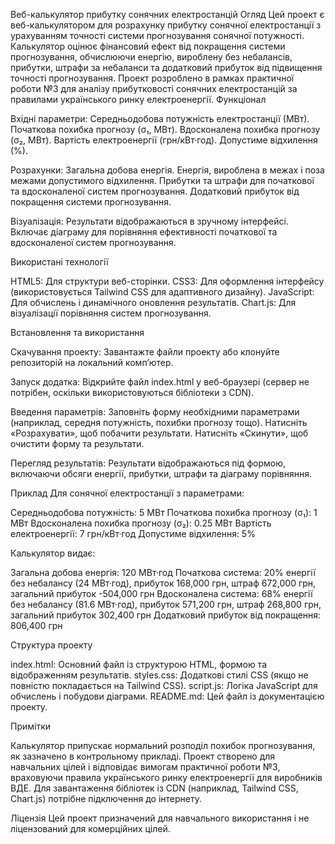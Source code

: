 Веб-калькулятор прибутку сонячних електростанцій
Огляд
Цей проект є веб-калькулятором для розрахунку прибутку сонячної електростанції з урахуванням точності системи прогнозування сонячної потужності. Калькулятор оцінює фінансовий ефект від покращення системи прогнозування, обчислюючи енергію, вироблену без небалансів, прибутки, штрафи за небаланси та додатковий прибуток від підвищення точності прогнозування. Проект розроблено в рамках практичної роботи №3 для аналізу прибутковості сонячних електростанцій за правилами українського ринку електроенергії.
Функціонал

Вхідні параметри:
Середньодобова потужність електростанції (МВт).
Початкова похибка прогнозу (σ₁, МВт).
Вдосконалена похибка прогнозу (σ₂, МВт).
Вартість електроенергії (грн/кВт·год).
Допустиме відхилення (%).


Розрахунки:
Загальна добова енергія.
Енергія, вироблена в межах і поза межами допустимого відхилення.
Прибутки та штрафи для початкової та вдосконаленої систем прогнозування.
Додатковий прибуток від покращення системи прогнозування.


Візуалізація:
Результати відображаються в зручному інтерфейсі.
Включає діаграму для порівняння ефективності початкової та вдосконаленої систем прогнозування.



Використані технології

HTML5: Для структури веб-сторінки.
CSS3: Для оформлення інтерфейсу (використовується Tailwind CSS для адаптивного дизайну).
JavaScript: Для обчислень і динамічного оновлення результатів.
Chart.js: Для візуалізації порівняння систем прогнозування.

Встановлення та використання

Скачування проекту:
Завантажте файли проекту або клонуйте репозиторій на локальний комп’ютер.


Запуск додатка:
Відкрийте файл index.html у веб-браузері (сервер не потрібен, оскільки використовуються бібліотеки з CDN).


Введення параметрів:
Заповніть форму необхідними параметрами (наприклад, середня потужність, похибки прогнозу тощо).
Натисніть «Розрахувати», щоб побачити результати.
Натисніть «Скинути», щоб очистити форму та результати.


Перегляд результатів:
Результати відображаються під формою, включаючи обсяги енергії, прибутки, штрафи та діаграму порівняння.



Приклад
Для сонячної електростанції з параметрами:

Середньодобова потужність: 5 МВт
Початкова похибка прогнозу (σ₁): 1 МВт
Вдосконалена похибка прогнозу (σ₂): 0.25 МВт
Вартість електроенергії: 7 грн/кВт·год
Допустиме відхилення: 5%

Калькулятор видає:

Загальна добова енергія: 120 МВт·год
Початкова система: 20% енергії без небалансу (24 МВт·год), прибуток 168,000 грн, штраф 672,000 грн, загальний прибуток -504,000 грн
Вдосконалена система: 68% енергії без небалансу (81.6 МВт·год), прибуток 571,200 грн, штраф 268,800 грн, загальний прибуток 302,400 грн
Додатковий прибуток від покращення: 806,400 грн

Структура проекту

index.html: Основний файл із структурою HTML, формою та відображенням результатів.
styles.css: Додаткові стилі CSS (якщо не повністю покладається на Tailwind CSS).
script.js: Логіка JavaScript для обчислень і побудови діаграми.
README.md: Цей файл із документацією проекту.

Примітки

Калькулятор припускає нормальний розподіл похибок прогнозування, як зазначено в контрольному прикладі.
Проект створено для навчальних цілей і відповідає вимогам практичної роботи №3, враховуючи правила українського ринку електроенергії для виробників ВДЕ.
Для завантаження бібліотек із CDN (наприклад, Tailwind CSS, Chart.js) потрібне підключення до інтернету.

Ліцензія
Цей проект призначений для навчального використання і не ліцензований для комерційних цілей.
